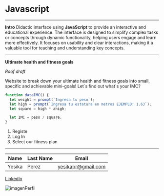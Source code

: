 # Javascript

---

**Intro**
Didactic interface using **JavaScript** to provide an interactive and educational experience. The interface is designed to simplify complex tasks or concepts through dynamic functionality, helping users engage and learn more effectively. It focuses on usability and clear interactions, making it a valuable tool for teaching and understanding key concepts.

---

**Ultimate health and fitness goals**

_Roof draft_

Website to break down your ultimate health and fitness goals into small, specific and achievable mini-goals! Let´s find out what´s your IMC?

```javascript
function dataIMC() {
  let weight = prompt(`Ingresa tu peso`);
  let high = prompt(`Ingresa tu estatura en metros EJEMPLO: 1.63`);
  let square = high * ahigh;

  let IMC = peso / square;
}
```

1. Registe
2. Log In
3. Select our fitness plan

---

| Name   | Last Name | Email              |
| ------ | --------- | ------------------ |
| Yesika | Perez     | yesikapr@gmail.com |

[LinkedIn](https://www.linkedin.com/in/yesikaperezravelo/)

![imagenPerfil](https://firebasestorage.googleapis.com/v0/b/productyesfitness.appspot.com/o/fitnessProducts.png?alt=media&token=673220bd-90ca-46d0-bb5e-fc13a54f5ac7)
